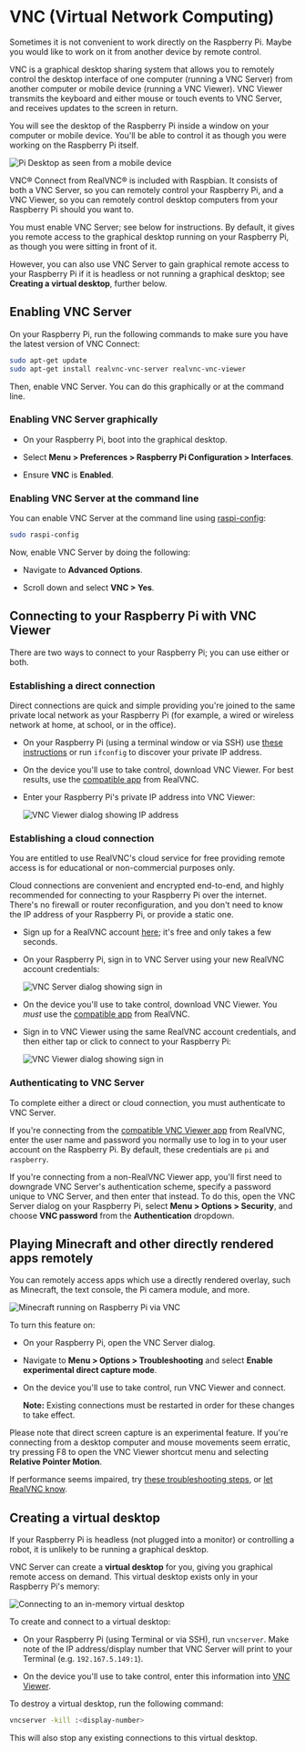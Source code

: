 # VNC (Virtual Network Computing)

Sometimes it is not convenient to work directly on the Raspberry Pi. Maybe you would like to work on it from another device by remote control.

VNC is a graphical desktop sharing system that allows you to remotely control the desktop interface of one computer (running a VNC Server) from another computer or mobile device (running a VNC Viewer). VNC Viewer transmits the keyboard and either mouse or touch events to VNC Server, and receives updates to the screen in return.

You will see the desktop of the Raspberry Pi inside a window on your computer or mobile device. You'll be able to control it as though you were working on the Raspberry Pi itself.

![Pi Desktop as seen from a mobile device](images/raspberry-pi-connect.png)

VNC® Connect from RealVNC® is included with Raspbian. It consists of both a VNC Server, so you can remotely control your Raspberry Pi, and a VNC Viewer, so you can remotely control desktop computers from your Raspberry Pi should you want to.

You must enable VNC Server; see below for instructions. By default, it gives you remote access to the graphical desktop running on your Raspberry Pi, as though you were sitting in front of it.

However, you can also use VNC Server to gain graphical remote access to your Raspberry Pi if it is headless or not running a graphical desktop; see **Creating a virtual desktop**, further below. 

## Enabling VNC Server

On your Raspberry Pi, run the following commands to make sure you have the latest version of VNC Connect:


```bash
sudo apt-get update
sudo apt-get install realvnc-vnc-server realvnc-vnc-viewer
```

Then, enable VNC Server. You can do this graphically or at the command line.

### Enabling VNC Server graphically

- On your Raspberry Pi, boot into the graphical desktop.

- Select **Menu > Preferences > Raspberry Pi Configuration > Interfaces**. 

- Ensure **VNC** is **Enabled**. 

### Enabling VNC Server at the command line

You can enable VNC Server at  the command line using [raspi-config](../../configuration/raspi-config.md):

```bash
sudo raspi-config
```

Now, enable VNC Server by doing the following:

- Navigate to **Advanced Options**.

- Scroll down and select **VNC > Yes**.

## Connecting to your Raspberry Pi with VNC Viewer

There are two ways to connect to your Raspberry Pi; you can use either or both.

### Establishing a direct connection

Direct connections are quick and simple providing you're joined to the same private local network as your Raspberry Pi (for example, a wired or wireless network at home, at school, or in the office).

- On your Raspberry Pi (using a terminal window or via SSH) use [these instructions](../ip-address.md) or run `ifconfig` to discover your private IP address. 

- On the device you'll use to take control, download VNC Viewer. For best results, use the [compatible app](https://www.realvnc.com/download/viewer/) from RealVNC. 

- Enter your Raspberry Pi's private IP address into VNC Viewer:

  ![VNC Viewer dialog showing IP address](images/vnc-viewer-direct-dialog.png)

### Establishing a cloud connection

You are entitled to use RealVNC's cloud service for free providing remote access is for educational or non-commercial purposes only.

Cloud connections are convenient and encrypted end-to-end, and highly recommended for connecting to your Raspberry Pi over the internet. There's no firewall or router reconfiguration, and you don't need to know the IP address of your Raspberry Pi, or provide a static one.

- Sign up for a RealVNC account [here](https://www.realvnc.com/raspberrypi/#sign-up); it's free and only takes a few seconds.

- On your Raspberry Pi, sign in to VNC Server using your new RealVNC account credentials:

  ![VNC Server dialog showing sign in](images/vnc-server-cloud-dialog.png)

- On the device you'll use to take control, download VNC Viewer. You *must* use the [compatible app](https://www.realvnc.com/download/viewer/) from RealVNC.

- Sign in to VNC Viewer using the same RealVNC account credentials, and then either tap or click to connect to your Raspberry Pi:

  ![VNC Viewer dialog showing sign in](images/vnc-viewer-cloud-dialog.png)

### Authenticating to VNC Server

To complete either a direct or cloud connection, you must authenticate to VNC Server. 

If you're connecting from the [compatible VNC Viewer app](https://www.realvnc.com/download/viewer/) from RealVNC, enter the user name and password you normally use to log in to your user account on the Raspberry Pi. By default, these credentials are `pi` and `raspberry`.

If you're connecting from a non-RealVNC Viewer app, you'll first need to downgrade VNC Server's authentication scheme, specify a password unique to VNC Server, and then enter that instead. To do this, open the VNC Server dialog on your Raspberry Pi, select **Menu > Options > Security**, and choose  **VNC password** from the **Authentication** dropdown.

## Playing Minecraft and other directly rendered apps remotely

You can remotely access apps which use a directly rendered overlay, such as Minecraft, the text console, the Pi camera module, and more.

![Minecraft running on Raspberry Pi via VNC](images/raspberry-pi-minecraft.png)

To turn this feature on:

- On your Raspberry Pi, open the VNC Server dialog. 

- Navigate to **Menu > Options > Troubleshooting** and select **Enable experimental direct capture mode**.

- On the device you'll use to take control, run VNC Viewer and connect.

  **Note:** Existing connections must be restarted in order for these changes to take effect.

Please note that direct screen capture is an experimental feature. If you're connecting from a desktop computer and mouse movements seem erratic, try pressing F8 to open the VNC Viewer shortcut menu and selecting **Relative Pointer Motion**.

If performance seems impaired, try [these troubleshooting steps](https://www.realvnc.com/docs/raspberry-pi.html#raspberry-pi-minecraft-troubleshoot), or [let RealVNC know](https://support.realvnc.com/index.php?/Tickets/Submit).

## Creating a virtual desktop

If your Raspberry Pi is headless (not plugged into a monitor) or controlling a robot, it is unlikely to be running a graphical desktop.

VNC Server can create a **virtual desktop** for you, giving you graphical remote access on demand. This virtual desktop exists only in your Raspberry Pi's memory:

![Connecting to an in-memory virtual desktop](images/raspberry-pi-virtual.png)

To create and connect to a virtual desktop: 

- On your Raspberry Pi (using Terminal or via SSH), run `vncserver`. Make note of the IP address/display number that VNC Server will print to your Terminal (e.g. `192.167.5.149:1`).

- On the device you'll use to take control, enter this information into [VNC Viewer](https://www.realvnc.com/download/viewer/).

To destroy a virtual desktop, run the following command: 

```bash
vncserver -kill :<display-number>
```

This will also stop any existing connections to this virtual desktop.
